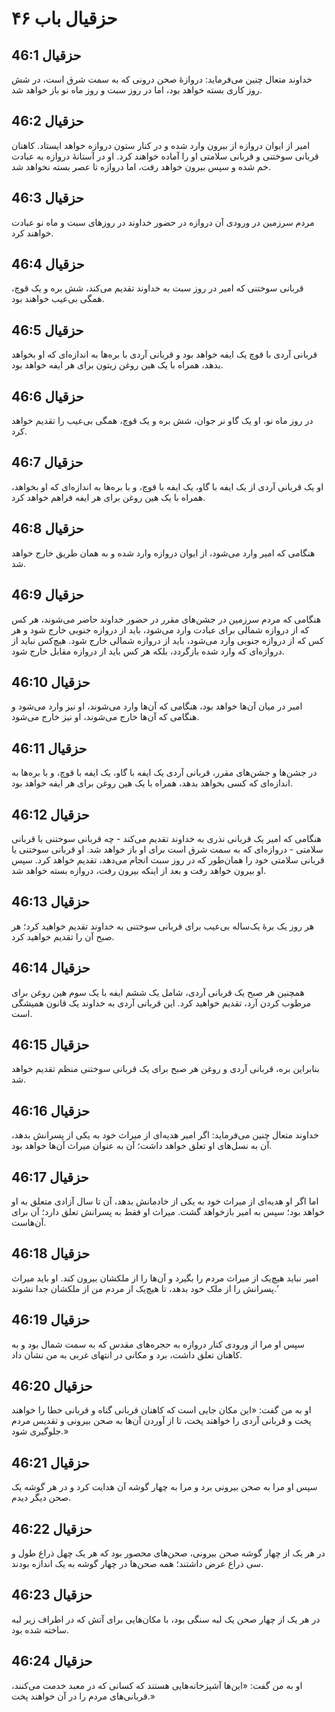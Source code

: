 # حزقیال باب ۴۶

## حزقیال 46:1
خداوند متعال چنین می‌فرماید: دروازهٔ صحن درونی که به سمت شرق است، در شش روز کاری بسته خواهد بود، اما در روز سبت و روز ماه نو باز خواهد شد.

## حزقیال 46:2
امیر از ایوان دروازه از بیرون وارد شده و در کنار ستون دروازه خواهد ایستاد. کاهنان قربانی سوختنی و قربانی سلامتی او را آماده خواهند کرد. او در آستانهٔ دروازه به عبادت خم شده و سپس بیرون خواهد رفت، اما دروازه تا عصر بسته نخواهد شد.

## حزقیال 46:3
مردم سرزمین در ورودی آن دروازه در حضور خداوند در روزهای سبت و ماه نو عبادت خواهند کرد.

## حزقیال 46:4
قربانی سوختنی که امیر در روز سبت به خداوند تقدیم می‌کند، شش بره و یک قوچ، همگی بی‌عیب خواهند بود.

## حزقیال 46:5
قربانی آردی با قوچ یک ایفه خواهد بود و قربانی آردی با بره‌ها به اندازه‌ای که او بخواهد بدهد، همراه با یک هین روغن زیتون برای هر ایفه خواهد بود.

## حزقیال 46:6
در روز ماه نو، او یک گاو نر جوان، شش بره و یک قوچ، همگی بی‌عیب را تقدیم خواهد کرد.

## حزقیال 46:7
او یک قربانی آردی از یک ایفه با گاو، یک ایفه با قوچ، و با بره‌ها به اندازه‌ای که او بخواهد، همراه با یک هین روغن برای هر ایفه فراهم خواهد کرد.

## حزقیال 46:8
هنگامی که امیر وارد می‌شود، از ایوان دروازه وارد شده و به همان طریق خارج خواهد شد.

## حزقیال 46:9
هنگامی که مردم سرزمین در جشن‌های مقرر در حضور خداوند حاضر می‌شوند، هر کس که از دروازه شمالی برای عبادت وارد می‌شود، باید از دروازه جنوبی خارج شود و هر کس که از دروازه جنوبی وارد می‌شود، باید از دروازه شمالی خارج شود. هیچ‌کس نباید از دروازه‌ای که وارد شده بازگردد، بلکه هر کس باید از دروازه مقابل خارج شود.

## حزقیال 46:10
امیر در میان آن‌ها خواهد بود، هنگامی که آن‌ها وارد می‌شوند، او نیز وارد می‌شود و هنگامی که آن‌ها خارج می‌شوند، او نیز خارج می‌شود.

## حزقیال 46:11
در جشن‌ها و جشن‌های مقرر، قربانی آردی یک ایفه با گاو، یک ایفه با قوچ، و با بره‌ها به اندازه‌ای که کسی بخواهد بدهد، همراه با یک هین روغن برای هر ایفه خواهد بود.

## حزقیال 46:12
هنگامی که امیر یک قربانی نذری به خداوند تقدیم می‌کند - چه قربانی سوختنی یا قربانی سلامتی - دروازه‌ای که به سمت شرق است برای او باز خواهد شد. او قربانی سوختنی یا قربانی سلامتی خود را همان‌طور که در روز سبت انجام می‌دهد، تقدیم خواهد کرد. سپس او بیرون خواهد رفت و بعد از اینکه بیرون رفت، دروازه بسته خواهد شد.

## حزقیال 46:13
هر روز یک برهٔ یک‌ساله بی‌عیب برای قربانی سوختنی به خداوند تقدیم خواهید کرد؛ هر صبح آن را تقدیم خواهید کرد.

## حزقیال 46:14
همچنین هر صبح یک قربانی آردی، شامل یک ششم ایفه با یک سوم هین روغن برای مرطوب کردن آرد، تقدیم خواهید کرد. این قربانی آردی به خداوند یک قانون همیشگی است.

## حزقیال 46:15
بنابراین بره، قربانی آردی و روغن هر صبح برای یک قربانی سوختنی منظم تقدیم خواهد شد.

## حزقیال 46:16
خداوند متعال چنین می‌فرماید: اگر امیر هدیه‌ای از میراث خود به یکی از پسرانش بدهد، آن به نسل‌های او تعلق خواهد داشت؛ آن به عنوان میراث آن‌ها خواهد بود.

## حزقیال 46:17
اما اگر او هدیه‌ای از میراث خود به یکی از خادمانش بدهد، آن تا سال آزادی متعلق به او خواهد بود؛ سپس به امیر بازخواهد گشت. میراث او فقط به پسرانش تعلق دارد؛ آن برای آن‌هاست.

## حزقیال 46:18
امیر نباید هیچ‌یک از میراث مردم را بگیرد و آن‌ها را از ملکشان بیرون کند. او باید میراث پسرانش را از ملک خود بدهد، تا هیچ‌یک از مردم من از ملکشان جدا نشوند.’

## حزقیال 46:19
سپس او مرا از ورودی کنار دروازه به حجره‌های مقدس که به سمت شمال بود و به کاهنان تعلق داشت، برد و مکانی در انتهای غربی به من نشان داد.

## حزقیال 46:20
او به من گفت: «این مکان جایی است که کاهنان قربانی گناه و قربانی خطا را خواهند پخت و قربانی آردی را خواهند پخت، تا از آوردن آن‌ها به صحن بیرونی و تقدیس مردم جلوگیری شود.»

## حزقیال 46:21
سپس او مرا به صحن بیرونی برد و مرا به چهار گوشه آن هدایت کرد و در هر گوشه یک صحن دیگر دیدم.

## حزقیال 46:22
در هر یک از چهار گوشه صحن بیرونی، صحن‌های محصور بود که هر یک چهل ذراع طول و سی ذراع عرض داشتند؛ همه صحن‌ها در چهار گوشه به یک اندازه بودند.

## حزقیال 46:23
در هر یک از چهار صحن یک لبه سنگی بود، با مکان‌هایی برای آتش که در اطراف زیر لبه ساخته شده بود.

## حزقیال 46:24
او به من گفت: «این‌ها آشپزخانه‌هایی هستند که کسانی که در معبد خدمت می‌کنند، قربانی‌های مردم را در آن خواهند پخت.»
